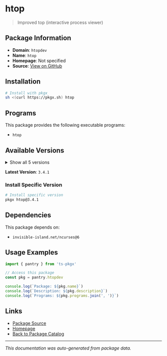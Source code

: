 # htop

> Improved top (interactive process viewer)

## Package Information

- **Domain**: `htopdev`
- **Name**: `htop`
- **Homepage**: Not specified
- **Source**: [View on GitHub](https://github.com/pkgxdev/pantry/tree/main/projects/htop.dev/package.yml)

## Installation

```bash
# Install with pkgx
sh <(curl https://pkgx.sh) htop
```

## Programs

This package provides the following executable programs:

- `htop`

## Available Versions

<details>
<summary>Show all 5 versions</summary>

- `3.4.1`, `3.4.0`, `3.3.0`, `3.2.2`, `3.2.1`

</details>

**Latest Version**: `3.4.1`

### Install Specific Version

```bash
# Install specific version
pkgx htop@3.4.1
```

## Dependencies

This package depends on:

- `invisible-island.net/ncurses@6`

## Usage Examples

```typescript
import { pantry } from 'ts-pkgx'

// Access this package
const pkg = pantry.htopdev

console.log(`Package: ${pkg.name}`)
console.log(`Description: ${pkg.description}`)
console.log(`Programs: ${pkg.programs.join(', ')}`)
```

## Links

- [Package Source](https://github.com/pkgxdev/pantry/tree/main/projects/htop.dev/package.yml)
- [Homepage](#)
- [Back to Package Catalog](../package-catalog.md)

---

*This documentation was auto-generated from package data.*
